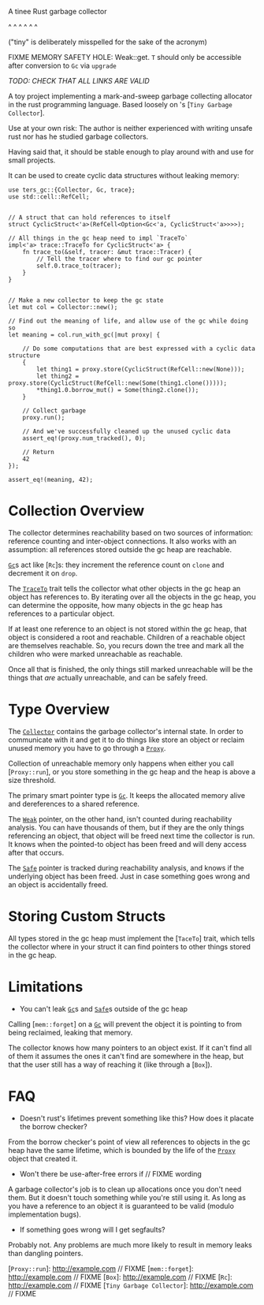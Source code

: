 A tinee Rust garbage collector

  ^   ^ ^ ^  ^       ^

("tiny" is deliberately misspelled for the sake of the acronym)

FIXME MEMORY SAFETY HOLE: Weak::get. `T` should only be accessible after conversion to `Gc` via `upgrade`

*TODO: CHECK THAT ALL LINKS ARE VALID*

A toy project implementing a mark-and-sweep garbage collecting allocator
in the rust programming language.
Based loosely on  <NAME>'s [`Tiny Garbage Collector`].

Use at your own risk: The author is neither experienced with writing
unsafe rust nor has he studied garbage collectors.

Having said that, it should be stable enough to play around with and
use for small projects.

It can be used to create cyclic data structures without leaking memory:

```
use ters_gc::{Collector, Gc, trace};
use std::cell::RefCell;


// A struct that can hold references to itself
struct CyclicStruct<'a>(RefCell<Option<Gc<'a, CyclicStruct<'a>>>>);

// All things in the gc heap need to impl `TraceTo`
impl<'a> trace::TraceTo for CyclicStruct<'a> {
    fn trace_to(&self, tracer: &mut trace::Tracer) {
        // Tell the tracer where to find our gc pointer
        self.0.trace_to(tracer);
    }
}


// Make a new collector to keep the gc state
let mut col = Collector::new();

// Find out the meaning of life, and allow use of the gc while doing so
let meaning = col.run_with_gc(|mut proxy| {

    // Do some computations that are best expressed with a cyclic data structure
    {
        let thing1 = proxy.store(CyclicStruct(RefCell::new(None)));
        let thing2 = proxy.store(CyclicStruct(RefCell::new(Some(thing1.clone()))));
        *thing1.0.borrow_mut() = Some(thing2.clone());
    }

    // Collect garbage
    proxy.run();

    // And we've successfully cleaned up the unused cyclic data
    assert_eq!(proxy.num_tracked(), 0);

    // Return
    42
});

assert_eq!(meaning, 42);

```

# Collection Overview

The collector determines reachability based on two sources of information: reference
counting and inter-object connections. It also works with an assumption:
all references stored outside the gc heap are reachable.

[`Gc`]s act like [`Rc`]s: they increment the reference count on `clone` and
decrement it on `drop`.

The [`TraceTo`] trait tells the collector what other objects in the gc heap
an object has references to. By iterating over all the objects in the gc heap,
you can determine the opposite, how many objects in the gc heap has references
to a particular object.

If at least one reference to an object is not stored within the gc heap, that
object is considered a root and reachable. Children of a reachable object
are themselves reachable. So, you recurs down the tree and mark all the children
who were marked unreachable as reachable.

Once all that is finished, the only things still marked unreachable will be
the things that _are_ actually unreachable, and can be safely freed.

# Type Overview

The [`Collector`] contains the garbage collector's internal state. In order
to communicate with it and get it to do things like store an object
or reclaim unused memory you have to go through a [`Proxy`].

Collection of unreachable memory only happens when either you call
[`Proxy::run`], or you store something in the gc heap and the heap is above
a size threshold.

The primary smart pointer type is [`Gc`]. It keeps the allocated memory alive
and dereferences to a shared reference.

The [`Weak`] pointer, on the other hand, isn't counted during reachability
analysis. You can have thousands of them, but if they are the only things
referencing an object, that object will be freed next time the collector
is run. It knows when the pointed-to object has been freed and will deny
access after that occurs.

The [`Safe`] pointer is  tracked during reachability analysis, and knows
if the underlying object has been freed. Just in case something goes wrong
and an object is accidentally freed.

# Storing Custom Structs

All types stored in the gc heap must implement the [`TaceTo`] trait, which
tells the collector where in your struct it can find pointers to other
things stored in the gc heap.

# Limitations

* You can't leak [`Gc`]s and [`Safe`]s outside of the gc heap

Calling [`mem::forget`] on a [`Gc`] will prevent the object it is pointing
to from being reclaimed, leaking that memory.

The collector knows how many pointers to an object exist. If it can't
find all of them it assumes the ones it can't find are somewhere
in the heap, but that the user still has a way of reaching it (like through
a [`Box`]).

# FAQ

* Doesn't rust's lifetimes prevent something like this? How does it placate the
    borrow checker?

From the borrow checker's point of view all references to objects in the gc heap
have the same lifetime, which is bounded by the life of the [`Proxy`] object that
created it.

* Won't there be use-after-free errors if // FIXME wording

A garbage collector's job is to clean up allocations once you don't need them.
But it doesn't touch something while you're still using it. As long as you have
a reference to an object it is guaranteed to be valid (modulo implementation bugs).

* If something goes wrong will I get segfaults?

Probably not. Any problems are much more likely to result in memory leaks
than dangling pointers.




[`Collector`]: struct.Collector.html
[`Proxy`]: struct.Proxy.html
[`Gc`]: ptr/struct.Gc.html
[`Weak`]: ptr/struct.Weak.html
[`Safe`]: ptr/struct.Safe.html
[`TraceTo`]: traceable/trait.TraceTo.html
[`Proxy::run`]: http://example.com // FIXME
[`mem::forget`]: http://example.com // FIXME
[`Box`]: http://example.com // FIXME
[`Rc`]: http://example.com // FIXME
[`Tiny Garbage Collector`]: http://example.com // FIXME
